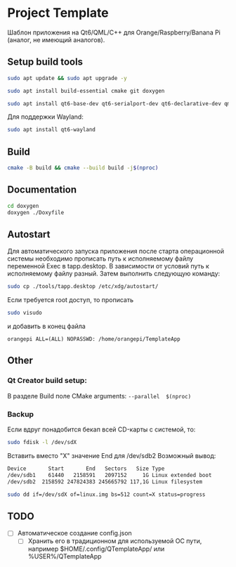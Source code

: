 # Project Template
Шаблон приложения на Qt6/QML/C++ для Orange/Raspberry/Banana Pi (аналог, не имеющий аналогов).

## Setup build tools
```bash
sudo apt update && sudo apt upgrade -y
```
```bash
sudo apt install build-essential cmake git doxygen
```
```bash
sudo apt install qt6-base-dev qt6-serialport-dev qt6-declarative-dev qml6-module-*
```

Для поддержки Wayland:
```bash
sudo apt install qt6-wayland
```

## Build
```bash
cmake -B build && cmake --build build -j$(nproc)
```

## Documentation
```bash
cd doxygen
doxygen ./Doxyfile
```

## Autostart
Для автоматического запуска приложения после старта операционной системы необходимо прописать путь к исполняемому файлу переменной Exec в tapp.desktop. В зависимости от условий путь к исполняемому файлу разный. Затем выполнить следующую команду:
```bash
sudo cp ./tools/tapp.desktop /etc/xdg/autostart/
```
Если требуется root доступ, то прописать 
```bash
sudo visudo
```
и добавить в конец файла
```
orangepi ALL=(ALL) NOPASSWD: /home/orangepi/TemplateApp
```
## Other
### Qt Creator build setup:
В разделе Build поле CMake arguments: ```--parallel  $(nproc)```

### Backup
Если вдруг понадобится бекап всей CD-карты с системой, то:
```bash
sudo fdisk -l /dev/sdX
```
Вставить вместо "X" значение End для /dev/sdb2 
Возможный вывод:
```bash
Device       Start       End   Sectors   Size Type
/dev/sdb1    61440   2158591   2097152     1G Linux extended boot
/dev/sdb2  2158592 247824383 245665792 117,1G Linux filesystem
```
```bash
sudo dd if=/dev/sdX of=linux.img bs=512 count=X status=progress
```

## TODO
- [ ] Автоматическое создание config.json
  - [ ] Хранить его в традиционном для используемой ОС пути, например $HOME/.config/QTemplateApp/ или %USER%/QTemplateApp